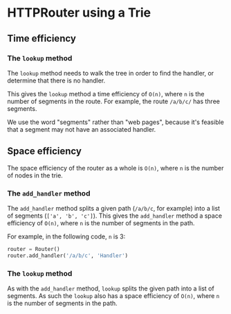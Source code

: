 # HTTPRouter using a Trie #

## Time efficiency ##

### The `lookup` method ###
The `lookup` method needs to walk the tree in order to find the handler, or determine that there is no handler.

This gives the `lookup` method a time efficiency of `O(n)`, where `n` is the number of segments in the route. For example, the route `/a/b/c/` has three segments.

We use the word "segments" rather than "web pages", because it's feasible that a segment may not have an associated handler.

## Space efficiency ##
The space efficiency of the router as a whole is `O(n)`, where `n` is the number of nodes in the trie.

### The `add_handler` method ###
The `add_handler` method splits a given path (`/a/b/c`, for example) into a list of segments (`['a', 'b', 'c']`). This gives the `add_handler` method a space efficiency of `O(n)`, where `n` is the number of segments in the path.

For example, in the following code, `n` is 3:

```python
router = Router()
router.add_handler('/a/b/c', 'Handler')
```

### The `lookup` method ###
As with the `add_handler` method, `lookup` splits the given path into a list of segments. As such the `lookup` also has a space efficiency of `O(n)`, where `n` is the number of segments in the path.
